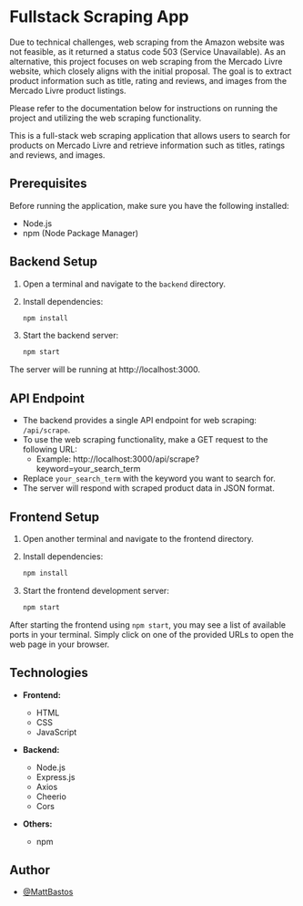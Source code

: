 # Fullstack Scraping App

Due to technical challenges, web scraping from the Amazon website was not feasible, as it returned a status code 503 (Service Unavailable). As an alternative, this project focuses on web scraping from the Mercado Livre website, which closely aligns with the initial proposal. The goal is to extract product information such as title, rating and reviews, and images from the Mercado Livre product listings.

Please refer to the documentation below for instructions on running the project and utilizing the web scraping functionality.

This is a full-stack web scraping application that allows users to search for products on Mercado Livre and retrieve information such as titles, ratings and reviews, and images.

## Prerequisites

Before running the application, make sure you have the following installed:

- Node.js
- npm (Node Package Manager)

## Backend Setup

1. Open a terminal and navigate to the `backend` directory.

2. Install dependencies:
   ```bash
   npm install
   ```

3. Start the backend server:
   ```bash
   npm start
   ```
The server will be running at http://localhost:3000.

## API Endpoint

- The backend provides a single API endpoint for web scraping: `/api/scrape`.
- To use the web scraping functionality, make a GET request to the following URL:
  - Example: http://localhost:3000/api/scrape?keyword=your_search_term
- Replace `your_search_term` with the keyword you want to search for.
- The server will respond with scraped product data in JSON format.

## Frontend Setup

1. Open another terminal and navigate to the frontend directory.

2. Install dependencies:
   ```bash
   npm install
   ```

3. Start the frontend development server:
   ```bash
   npm start
   ```
After starting the frontend using `npm start`, you may see a list of available ports in your terminal. Simply click on one of the provided URLs to open the web page in your browser.

## Technologies

- **Frontend:**
  - HTML
  - CSS
  - JavaScript

- **Backend:**
  - Node.js
  - Express.js
  - Axios
  - Cheerio
  - Cors

- **Others:**
  - npm

## Author

- [@MattBastos](https://www.github.com/MattBastos)
